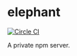 elephant
========

[![Circle CI](https://circleci.com/gh/dickeyxxx/elephant/tree/master.svg?style=svg)](https://circleci.com/gh/dickeyxxx/elephant/tree/master)

A private npm server.
